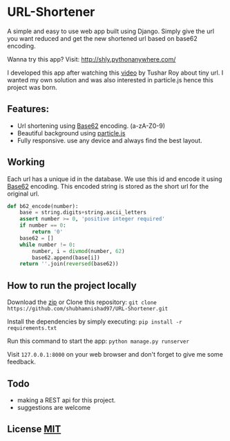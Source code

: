 # URL-Shortener
A simple and easy to use web app built using Django. Simply give the url you want reduced and get the new shortened url based on
base62 encoding.

Wanna try this app? Visit: http://shly.pythonanywhere.com/

I developed this app after watching this [video](https://www.youtube.com/watch?v=fMZMm_0ZhK4) by Tushar Roy about tiny url.
I wanted my own solution and was also interested in particle.js hence this project was born.

## Features:

*   Url shortening using [Base62](https://www.kerstner.at/2012/07/shortening-strings-using-base-62-encoding/) encoding.  (a-zA-Z0-9)
*   Beautiful background using [particle.js](http://vincentgarreau.com/particles.js/)
*   Fully responsive. use any device and always find the best layout.

## Working

Each url has a unique id in the database. We use this id and encode it using [Base62](https://www.kerstner.at/2012/07/shortening-strings-using-base-62-encoding/) encoding. This encoded string is stored as the short url for the original url.

```python
def b62_encode(number):
    base = string.digits+string.ascii_letters
    assert number >= 0, 'positive integer required'
    if number == 0:
        return '0'
    base62 = []
    while number != 0:
        number, i = divmod(number, 62)
        base62.append(base[i])
    return ''.join(reversed(base62))
```

## How to run the project locally
Download the [zip](https://github.com/shubhamnishad97/URL-Shortener/archive/master.zip) or Clone this repository:
`git clone https://github.com/shubhamnishad97/URL-Shortener.git`

Install the dependencies by simply executing:
`pip install -r requirements.txt`

Run this command to start the app:
`python manage.py runserver`

Visit `127.0.0.1:8000` on your web browser and don't forget to give me some feedback.

## Todo

- making a REST api for this project.
- suggestions are welcome


## License [MIT](https://github.com/shubhamnishad97/URL-Shortener/blob/master/LICENSE)

